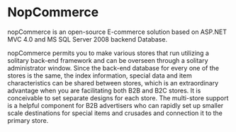 # NopCommerce

nopCommerce is an open-source E-commerce solution based on ASP.NET MVC 4.0 and MS SQL Server 2008 backend Database.

nopCommerce permits you to make various stores that run utilizing a solitary back-end framework and can be overseen through a solitary administrator window. Since the back-end database for every one of the stores is the same, the index information, special data and item characteristics can be shared between stores, which is an extraordinary advantage when you are facilitating both B2B and B2C stores. It is conceivable to set separate designs for each store. The multi-store support is a helpful component for B2B advertisers who can rapidly set up smaller scale destinations for special items and crusades and connection it to the primary store.


